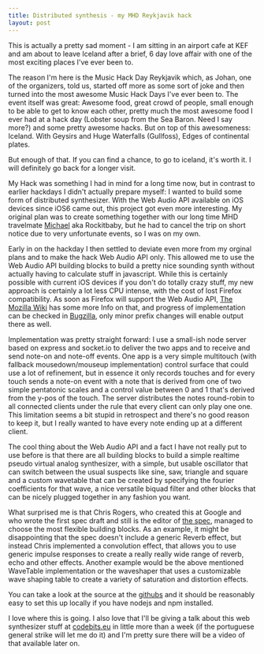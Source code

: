 ```yaml
---
title: Distributed synthesis - my MHD Reykjavik hack
layout: post
---
```

This is actually a pretty sad moment - I am sitting in an airport cafe at KEF and am about to leave Iceland after a brief, 6 day love affair with one of the most exciting places I've ever been to.

The reason I'm here is the Music Hack Day Reykjavik which, as Johan, one of the organizers, told us, started off more as some sort of joke and then turned into the most awesome Music Hack Days I've ever been to. The event itself was great: Awesome food, great crowd of people, small enough to be able to get to know each other, pretty much the most awesome food I ever had at a hack day (Lobster soup from the Sea Baron. Need I say more?) and some pretty awesome hacks. But on top of this awesomeness: Iceland. With Geysirs and Huge Waterfalls (Gullfoss), Edges of continental plates.

But enough of that. If you can find a chance, to go to iceland, it's worth it. I will definitely go back for a longer visit.

My Hack was something I had in mind for a long time now, but in contrast to earlier hackdays I didn't actually prepare myself: I wanted to build some form of distributed synthesizer. With the Web Audio API available on iOS devices since iOS6 came out, this project got even more interesting. My original plan was to create something together with our long time MHD travelmate [Michael](http://twitter.com/rockitbaby) aka Rockitbaby, but he had to cancel the trip on short notice due to very unfortunate events, so I was on my own.
<!-- more -->
Early in on the hackday I then settled to deviate even more from my orginal plans and to make the hack Web Audio API only. This allowed me to use the Web Audio API building blocks to build a pretty nice sounding synth without actually having to calculate stuff in javascript. While this is certainly possible with current iOS devices if you don't do totally crazy stuff, my new approach is certainly a lot less CPU intense, with the cost of lost Firefox compatibility. As soon as Firefox will support the Web Audio API, [The Mozilla Wiki](https://wiki.mozilla.org/Web_Audio_API) has some more Info on that, and progress of implementation can be checked in [Bugzilla](https://bugzilla.mozilla.org/show_bug.cgi?id=779297), only minor prefix changes will enable output there as well.

Implementation was pretty straight forward: I use a small-ish node server based on express and socket.io to deliver the two apps and to receive and send note-on and note-off events. One app is a very simple multitouch (with fallback mousedown/mouseup implementation) control surface that could use a lot of refinement, but in essence it only records touches and for every touch sends a note-on event with a note that is derived from one of two simple pentatonic scales and a control value between 0 and 1 that's derived from the y-pos of the touch. The server distributes the notes round-robin to all connected clients under the rule that every client can only play one one. This limitation seems a bit stupid in retrospect and there's no good reason to keep it, but I really wanted to have every note ending up at a different client.

The cool thing about the Web Audio API and a fact I have not really put to use before is that there are all building blocks to build a simple realtime pseudo virtual analog synthesizer, with a simple, but usable oscillator that can switch between the usual suspects like sine, saw, triangle and square and a custom wavetable that can be created by specifying the fourier coefficients for that wave, a nice versatile biquad filter and other blocks that can be nicely plugged together in any fashion you want.

What surprised me is that Chris Rogers, who created this at Google and who wrote the first spec draft and still is the editor of [the spec](http://www.w3.org/TR/webaudio/), managed to choose the most flexible building blocks. As an example, it might be disappointing that the spec doesn't include a generic Reverb effect, but instead Chris implemented a convolution effect, that allows you to use generic impulse responses to create a really really wide range of reverb, echo and other effects. Another example would be the above mentioned WaveTable implementation or the waveshaper that uses a customizable wave shaping table to create a variety of saturation and distortion effects.

You can take a look at the source at the [githubs](http://github.com/halfbyte/beepr) and it should be reasonably easy to set this up locally if you have nodejs and npm installed.

I love where this is going. I also love that I'll be giving a talk about this web synthesizer stuff at [codebits.eu](http://codebits.eu) in little more than a week (if the portuguese general strike will let me do it) and I'm pretty sure there will be a video of that available later on.



